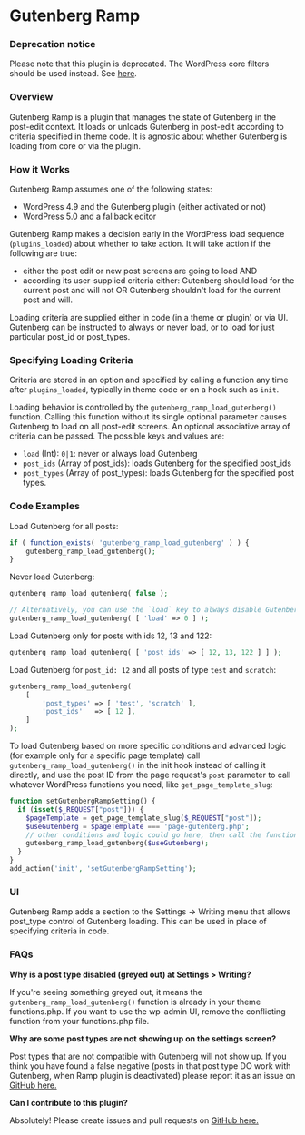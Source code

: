 # Gutenberg Ramp


### Deprecation notice

Please note that this plugin is deprecated. The WordPress core filters should be used instead. See [here](https://developer.wordpress.org/reference/hooks/use_block_editor_for_post/).

### Overview

Gutenberg Ramp is a plugin that manages the state of Gutenberg in the post-edit context.  It loads or unloads Gutenberg in post-edit according to criteria specified in theme code.  It is agnostic about whether Gutenberg is loading from core or via the plugin.

### How it Works

Gutenberg Ramp assumes one of the following states:

- WordPress 4.9 and the Gutenberg plugin (either activated or not)
- WordPress 5.0 and a fallback editor 

Gutenberg Ramp makes a decision early in the WordPress load sequence (`plugins_loaded`) about whether to take action.  It will take action if the following are true:

- either the post edit or new post screens are going to load AND
- according its user-supplied criteria either: Gutenberg should load for the current post and will not OR Gutenberg shouldn't load for the current post and will.

Loading criteria are supplied either in code (in a theme or plugin) or via UI. Gutenberg can be instructed to always or never load, or to load for just particular post_id or post_types.

### Specifying Loading Criteria

Criteria are stored in an option and specified by calling a function any time after `plugins_loaded`, typically in theme code or on a hook such as `init`.

Loading behavior is controlled by the `gutenberg_ramp_load_gutenberg()` function.  Calling this function without its single optional parameter causes Gutenberg to load on all post-edit screens.  An optional associative array of criteria can be passed.  The possible keys and values are:

- `load` (Int): `0|1`:  never or always load Gutenberg
- `post_ids` (Array of post_ids): loads Gutenberg for the specified post_ids
-  `post_types` (Array of post_types): loads Gutenberg for the specified post types.

### Code Examples

Load Gutenberg for all posts:
```php
if ( function_exists( 'gutenberg_ramp_load_gutenberg' ) ) {
	gutenberg_ramp_load_gutenberg();
}
```


Never load Gutenberg:
```php
gutenberg_ramp_load_gutenberg( false );

// Alternatively, you can use the `load` key to always disable Gutenberg:
gutenberg_ramp_load_gutenberg( [ 'load' => 0 ] );
```

Load Gutenberg only for posts with ids 12, 13 and 122:
```php
gutenberg_ramp_load_gutenberg( [ 'post_ids' => [ 12, 13, 122 ] ] );
```


Load Gutenberg for `post_id: 12` and all posts of type `test` and `scratch`:

```php
gutenberg_ramp_load_gutenberg(
	[
		'post_types' => [ 'test', 'scratch' ],
		'post_ids'   => [ 12 ],
	]
);
```


To load Gutenberg based on more specific conditions and advanced logic (for example only for a specific page template) call `gutenberg_ramp_load_gutenberg()` in the init hook instead of calling it directly, and use the post ID from the page request's `post` parameter to call whatever WordPress functions you need, like `get_page_template_slug`:
```php
function setGutenbergRampSetting() {
  if (isset($_REQUEST["post"])) {
    $pageTemplate = get_page_template_slug($_REQUEST["post"]);
    $useGutenberg = $pageTemplate === 'page-gutenberg.php';
    // other conditions and logic could go here, then call the function with the result
    gutenberg_ramp_load_gutenberg($useGutenberg);
  }
}
add_action('init', 'setGutenbergRampSetting');
```

### UI

Gutenberg Ramp adds a section to the Settings -> Writing menu that allows post_type control of Gutenberg loading.  This can be used in place of specifying criteria in code.


### FAQs

**Why is a post type disabled (greyed out) at Settings > Writing?**

If you're seeing something greyed out, it means the `gutenberg_ramp_load_gutenberg()` function is already in your theme functions.php. If you want to use the wp-admin UI, remove the conflicting function from your functions.php file.

**Why are some post types are not showing up on the settings screen?**

Post types that are not compatible with Gutenberg will not show up. If you think you have found a false negative (posts in that post type DO work with Gutenberg, when Ramp plugin is deactivated) please report it as an issue on [GitHub here.](https://github.com/Automattic/ramp-for-gutenberg)

**Can I contribute to this plugin?**

Absolutely! Please create issues and pull requests on [GitHub here.](https://github.com/Automattic/gutenberg-ramp)
